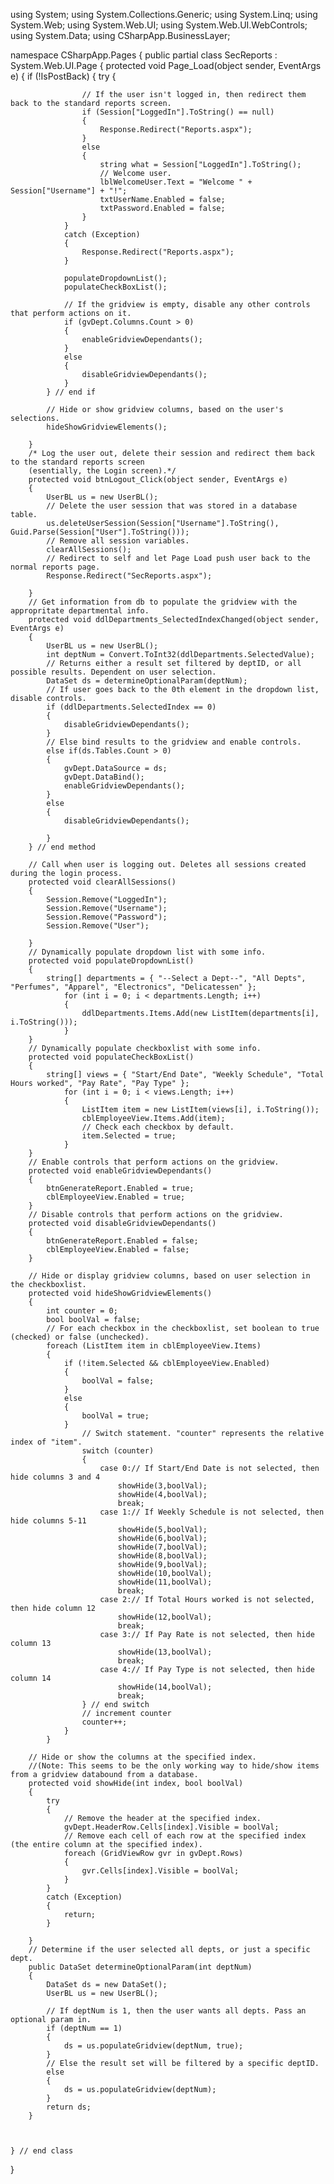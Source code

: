 using System;
using System.Collections.Generic;
using System.Linq;
using System.Web;
using System.Web.UI;
using System.Web.UI.WebControls;
using System.Data;
using CSharpApp.BusinessLayer;

namespace CSharpApp.Pages
{
    public partial class SecReports : System.Web.UI.Page
    {
        protected void Page_Load(object sender, EventArgs e)
        {
            if (!IsPostBack)
            {
                try
                {

                    // If the user isn't logged in, then redirect them back to the standard reports screen.
                    if (Session["LoggedIn"].ToString() == null)
                    {
                        Response.Redirect("Reports.aspx");
                    }
                    else
                    {
                        string what = Session["LoggedIn"].ToString();
                        // Welcome user.
                        lblWelcomeUser.Text = "Welcome " + Session["Username"] + "!";
                        txtUserName.Enabled = false;
                        txtPassword.Enabled = false;
                    }
                }
                catch (Exception)
                {
                    Response.Redirect("Reports.aspx");
                }

                populateDropdownList();
                populateCheckBoxList();

                // If the gridview is empty, disable any other controls that perform actions on it.
                if (gvDept.Columns.Count > 0)
                {
                    enableGridviewDependants();
                }
                else
                {
                    disableGridviewDependants();
                }
            } // end if      

            // Hide or show gridview columns, based on the user's selections.
            hideShowGridviewElements();
               
        }
        /* Log the user out, delete their session and redirect them back to the standard reports screen 
        (esentially, the Login screen).*/
        protected void btnLogout_Click(object sender, EventArgs e)
        {
            UserBL us = new UserBL();
            // Delete the user session that was stored in a database table.
            us.deleteUserSession(Session["Username"].ToString(), Guid.Parse(Session["User"].ToString()));
            // Remove all session variables.
            clearAllSessions();
            // Redirect to self and let Page Load push user back to the normal reports page.
            Response.Redirect("SecReports.aspx");
            
        }
        // Get information from db to populate the gridview with the appropritate departmental info.
        protected void ddlDepartments_SelectedIndexChanged(object sender, EventArgs e)
        {
            UserBL us = new UserBL();
            int deptNum = Convert.ToInt32(ddlDepartments.SelectedValue);
            // Returns either a result set filtered by deptID, or all possible results. Dependent on user selection.
            DataSet ds = determineOptionalParam(deptNum);
            // If user goes back to the 0th element in the dropdown list, disable controls.
            if (ddlDepartments.SelectedIndex == 0)
            {
                disableGridviewDependants();
            }  
            // Else bind results to the gridview and enable controls.
            else if(ds.Tables.Count > 0)
            {
                gvDept.DataSource = ds;               
                gvDept.DataBind();
                enableGridviewDependants();
            }
            else
            {
                disableGridviewDependants();
               
            }
        } // end method

        // Call when user is logging out. Deletes all sessions created during the login process.
        protected void clearAllSessions()
        {
            Session.Remove("LoggedIn");
            Session.Remove("Username");
            Session.Remove("Password");
            Session.Remove("User"); 
         
        }
        // Dynamically populate dropdown list with some info.
        protected void populateDropdownList()
        {
            string[] departments = { "--Select a Dept--", "All Depts", "Perfumes", "Apparel", "Electronics", "Delicatessen" };
                for (int i = 0; i < departments.Length; i++)
                {
                    ddlDepartments.Items.Add(new ListItem(departments[i], i.ToString()));
                }
        }
        // Dynamically populate checkboxlist with some info.
        protected void populateCheckBoxList()
        {
            string[] views = { "Start/End Date", "Weekly Schedule", "Total Hours worked", "Pay Rate", "Pay Type" };
                for (int i = 0; i < views.Length; i++)
                {
                    ListItem item = new ListItem(views[i], i.ToString());
                    cblEmployeeView.Items.Add(item);
                    // Check each checkbox by default.
                    item.Selected = true;
                }
        }
        // Enable controls that perform actions on the gridview.
        protected void enableGridviewDependants()
        {
            btnGenerateReport.Enabled = true;
            cblEmployeeView.Enabled = true;
        }
        // Disable controls that perform actions on the gridview.
        protected void disableGridviewDependants()
        {
            btnGenerateReport.Enabled = false;
            cblEmployeeView.Enabled = false;
        }

        // Hide or display gridview columns, based on user selection in the checkboxlist.
        protected void hideShowGridviewElements()
        {   
            int counter = 0;
            bool boolVal = false;
            // For each checkbox in the checkboxlist, set boolean to true (checked) or false (unchecked).
            foreach (ListItem item in cblEmployeeView.Items)
            {
                if (!item.Selected && cblEmployeeView.Enabled)
                {
                    boolVal = false;
                }
                else
                {
                    boolVal = true;
                }
                    // Switch statement. "counter" represents the relative index of "item".
                    switch (counter)
                    {
                        case 0:// If Start/End Date is not selected, then hide columns 3 and 4
                            showHide(3,boolVal);
                            showHide(4,boolVal);
                            break;
                        case 1:// If Weekly Schedule is not selected, then hide columns 5-11
                            showHide(5,boolVal);
                            showHide(6,boolVal);
                            showHide(7,boolVal);
                            showHide(8,boolVal);
                            showHide(9,boolVal);
                            showHide(10,boolVal);
                            showHide(11,boolVal);
                            break;
                        case 2:// If Total Hours worked is not selected, then hide column 12
                            showHide(12,boolVal);
                            break;
                        case 3:// If Pay Rate is not selected, then hide column 13
                            showHide(13,boolVal);
                            break;
                        case 4:// If Pay Type is not selected, then hide column 14
                            showHide(14,boolVal);
                            break;
                    } // end switch   
                    // increment counter
                    counter++;
                }
            }

        // Hide or show the columns at the specified index. 
        //(Note: This seems to be the only working way to hide/show items from a gridview databound from a database.
        protected void showHide(int index, bool boolVal)
        {
            try
            {
                // Remove the header at the specified index.
                gvDept.HeaderRow.Cells[index].Visible = boolVal;
                // Remove each cell of each row at the specified index (the entire column at the specified index).
                foreach (GridViewRow gvr in gvDept.Rows)
                {
                    gvr.Cells[index].Visible = boolVal;
                }
            }
            catch (Exception)
            {
                return;
            }
            
        }
        // Determine if the user selected all depts, or just a specific dept.
        public DataSet determineOptionalParam(int deptNum)
        {
            DataSet ds = new DataSet();
            UserBL us = new UserBL();

            // If deptNum is 1, then the user wants all depts. Pass an optional param in.
            if (deptNum == 1)
            {
                ds = us.populateGridview(deptNum, true);
            }
            // Else the result set will be filtered by a specific deptID.
            else
            {
                ds = us.populateGridview(deptNum);
            }
            return ds;
        }


  
    } // end class
}
